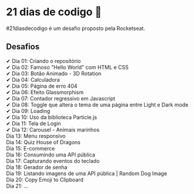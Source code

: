 

# 21 dias de codigo 🚀

#21diasdecodigo é um desafio proposto pela Rocketseat.



## Desafios<br>
✔ Dia 01: Criando o repositório<br>
✔ Dia 02: Famoso "Hello World" com HTML e CSS<br>
✔ Dia 03: Botão Animado - 3D Rotation<br>
✔ Dia 04: Calculadora<br>
✔ Dia 05: Página de erro 404<br>
✔ Dia 06: Efeito Glassmorphism<br>
✔ Dia 07: Contador regressivo em Javascript<br>
✔ Dia 08: Toggle que altera o tema de uma página entre Light e Dark mode<br>
✔ Dia 09: Loading<br>
✔ Dia 10: Uso da biblioteca Particle.js<br>
✔ Dia 11: Tela de Login<br>
✔ Dia 12: Carousel - Animais marinhos<br>
  Dia 13: Menu responsivo<br>
  Dia 14: Quiz House of Dragons<br>
  Dia 15: E-commerce<br>
  Dia 16: Consumindo uma API pública<br>
  Dia 17: Capturando eventos do teclado<br>
  Dia 18: Gerador de senha<br>
  Dia 19: Listando imagens de uma API pública | Random Dog Image<br>
  Dia 20: Copy Emoji to Clipboard<br>
  Dia 21: ...<br>

